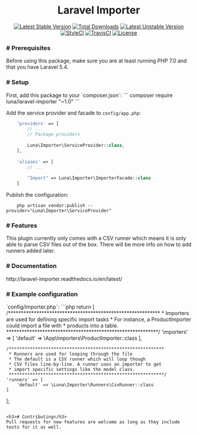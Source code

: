 <h1 align="center">Laravel Importer</h1>

<p align="center">
<a href="https://packagist.org/packages/luna/laravel-importer"><img src="https://poser.pugx.org/luna/laravel-importer/v/stable" alt="Latest Stable Version"></a>
<a href="https://packagist.org/packages/luna/laravel-importer"><img src="https://poser.pugx.org/luna/laravel-importer/downloads" alt="Total Downloads"></a>
<a href="https://packagist.org/packages/luna/laravel-importer"><img src="https://poser.pugx.org/luna/laravel-importer/v/unstable" alt="Latest Unstable Version"></a>
<a href="https://styleci.io/repos/82349568"><img src="https://styleci.io/repos/82349568/shield?branch=master" alt="StyleCI"></a>
<a href="https://travis-ci.org/DuckThom/laravel-importer"><img src="https://travis-ci.org/DuckThom/laravel-importer.svg?branch=master" alt="TravisCI"></a>
<a href="https://packagist.org/packages/luna/laravel-importer"><img src="https://poser.pugx.org/luna/laravel-importer/license" alt="License"></a>
</p>

<h3># Prerequisites</h3>
Before using this package, make sure you are at least running PHP 7.0 and that you have Laravel 5.4.

<h3># Setup</h3>
First, add this package to your `composer.json`:
```
    composer require luna/laravel-importer "~1.0"
```

Add the service provider and facade to `config/app.php`:
```php
    'providers' => [
        // ...
        // Package providers
        
        Luna\Importer\ServiceProvider::class,
    ],
     
    'aliases' => [
        // ...
        
        "Import" => Luna\Importer\ImporterFacade::class
    ]
```

Publish the configuration:
```
    php artisan vendor:publish --provider="Luna\Importer\ServiceProvider"
```

<h3># Features</h3>
This plugin currently only comes with a CSV runner which means it is only able to parse CSV files out of the box. There will be more info on how to add runners added later.

<h3># Documentation</h3>
http://laravel-importer.readthedocs.io/en/latest/

<h3># Example configuration</h3>
`config/importer.php`:
```php
return [
    /***********************************************************
     * Importers are used for defining specific import tasks
     * For instance, a ProductImporter could import a file with
     * products into a table.
     ***********************************************************/
    'importers' => [
        'default' => \App\Importers\ProductImporter::class
    ],

    /***********************************************************
     * Runners are used for looping through the file
     * The default is a CSV runner which will loop though
     * CSV files line-by-line. A runner uses an importer to get
     * import specific settings like the model class.
     ***********************************************************/
    'runners' => [
        'default' => \Luna\Importer\Runners\CsvRunner::class
    ]
];
```

<h3># Contributing</h3>
Pull requests for new features are welcome as long as they include tests for it as well.
